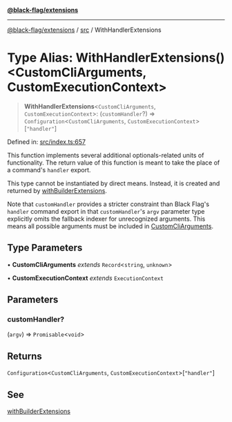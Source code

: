 [**@black-flag/extensions**](../../README.md)

***

[@black-flag/extensions](../../README.md) / [src](../README.md) / WithHandlerExtensions

# Type Alias: WithHandlerExtensions()\<CustomCliArguments, CustomExecutionContext\>

> **WithHandlerExtensions**\<`CustomCliArguments`, `CustomExecutionContext`\>: (`customHandler`?) => `Configuration`\<`CustomCliArguments`, `CustomExecutionContext`\>\[`"handler"`\]

Defined in: [src/index.ts:657](https://github.com/Xunnamius/black-flag-extensions/blob/58ca41292dc469d27da4ef365acd1d10c30aedca/src/index.ts#L657)

This function implements several additional optionals-related units of
functionality. The return value of this function is meant to take the place
of a command's `handler` export.

This type cannot be instantiated by direct means. Instead, it is created and
returned by [withBuilderExtensions](../functions/withBuilderExtensions.md).

Note that `customHandler` provides a stricter constraint than Black Flag's
`handler` command export in that `customHandler`'s `argv` parameter type
explicitly omits the fallback indexer for unrecognized arguments. This
means all possible arguments must be included in [CustomCliArguments](WithHandlerExtensions.md).

## Type Parameters

• **CustomCliArguments** *extends* `Record`\<`string`, `unknown`\>

• **CustomExecutionContext** *extends* `ExecutionContext`

## Parameters

### customHandler?

(`argv`) => `Promisable`\<`void`\>

## Returns

`Configuration`\<`CustomCliArguments`, `CustomExecutionContext`\>\[`"handler"`\]

## See

[withBuilderExtensions](../functions/withBuilderExtensions.md)
